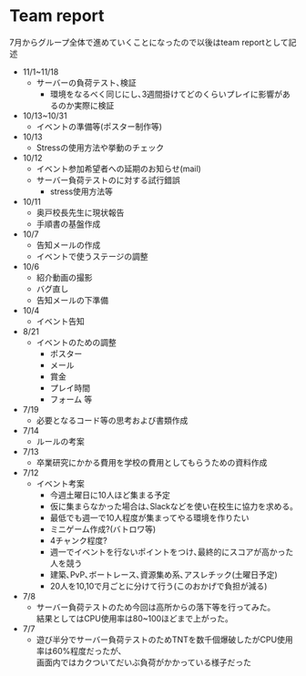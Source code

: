 # Team report
7月からグループ全体で進めていくことになったので以後はteam reportとして記述

- 11/1~11/18
	- サーバーの負荷テスト､検証
		- 環境をなるべく同じにし､3週間掛けてどのくらいプレイに影響があるのか実際に検証
- 10/13~10/31
	- イベントの準備等(ポスター制作等)
- 10/13
	- Stressの使用方法や挙動のチェック
- 10/12
	- イベント参加希望者への延期のお知らせ(mail)
	- サーバー負荷テストのに対する試行錯誤
		- stress使用方法等
- 10/11
	- 奥戸校長先生に現状報告
	- 手順書の基盤作成
- 10/7
	- 告知メールの作成
	- イベントで使うステージの調整
- 10/6
	- 紹介動画の撮影
	- バグ直し
	- 告知メールの下準備
- 10/4
	- イベント告知
- 8/21
	- イベントのための調整
		- ポスター
		- メール
		- 賞金
		- プレイ時間
		- フォーム 等
- 7/19
	- 必要となるコード等の思考および書類作成
- 7/14
	- ルールの考案
- 7/13
	- 卒業研究にかかる費用を学校の費用としてもらうための資料作成
- 7/12
	- イベント考案
		- 今週土曜日に10人ほど集まる予定
		- 仮に集まらなかった場合は､Slackなどを使い在校生に協力を求める｡
		- 最低でも週一で10人程度が集まってやる環境を作りたい
		- ミニゲーム作成?(バトロワ等)
		- 4チャンク程度?
		- 週一でイベントを行ないポイントをつけ､最終的にスコアが高かった人を競う
		- 建築､PvP､ボートレース､資源集め系､アスレチック(土曜日予定)
		- 20人を10,10で月ごとに分けて行う(このおかげで負担が減る)
- 7/8
	- サーバー負荷テストのため今回は高所からの落下等を行ってみた｡  
	結果としてはCPU使用率は80~100ほどまで上がった｡
- 7/7
	- 遊び半分でサーバー負荷テストのためTNTを数千個爆破したがCPU使用率は60%程度だったが､  
	画面内ではカクついてだいぶ負荷がかかっている様子だった
